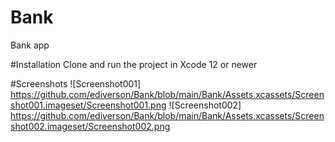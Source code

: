 # Bank
Bank app

#Installation
Clone and run the project in Xcode 12 or newer

#Screenshots
![Screenshot001] https://github.com/ediverson/Bank/blob/main/Bank/Assets.xcassets/Screenshot001.imageset/Screenshot001.png
![Screenshot002] https://github.com/ediverson/Bank/blob/main/Bank/Assets.xcassets/Screenshot002.imageset/Screenshot002.png
